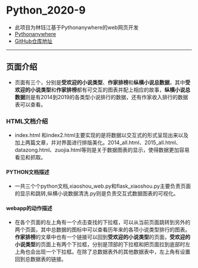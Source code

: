 # Python_2020-9
- 此项目为林钰江基于Pythonanywhere的web网页开发
- [Pythonanywhere](http://kalent.pythonanywhere.com/)
- [GitHub仓库地址](https://github.com/Lambathtub/Python_2020-9)
---
## 页面介绍
- 页面有三个，分别是**受欢迎的小说类型**、**作家排榜**和**纵横小说总数据**，其中**受欢迎的小说类型**和**作家排榜**都有可交互的图表并配上相应的故事，**纵横小说总数据**则是有2014到2019的各类型小说排行的数据，还有作家收入排行的数据表可以查看。
### HTML文档介绍
- index.html 和index2.html主要实现的是将数据以交互式的形式呈现出来以及加上两篇文章，并对界面进行排版美化。2014_all.html、2015_all.html、datazong.html、zuojia.html等则是关于数据图表的显示，使得数据更加容易看见和抓取。
#### PYTHON文档描述
- 一共三个个python文档,xiaoshou_web.py和flask_xiaoshou.py主要负责页面的显示和跳转,纵横小说数据清洗.py则是负责交互式数据图表的可视化。

#### webapp的动作描述
- 在各个页面的左上角有一个点击查找的下拉框，可以从当前页面跳转到另外的两个页面，其中总数据的图标中可以查看历年来的各项小说类型排行的图表。**作家排榜**的文章中也有一个链接可以回到**受欢迎的小说类型**的页面，**受欢迎的小说类型**的页面上有两个下拉框，分别是顶部的下拉框和把页面拉到底部时左上角也会出现一个下拉框。在除了总数据表外的其他数据表中，左上角有设置回到总数据表的链接。
